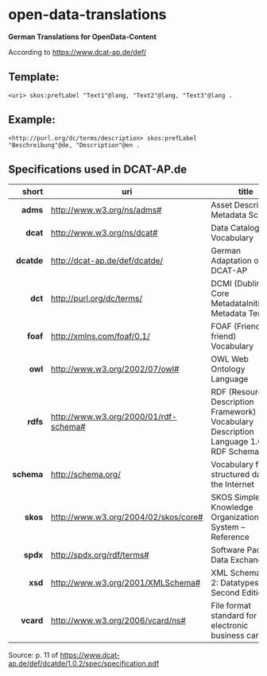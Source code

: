 # open-data-translations
**German Translations for OpenData-Content**

According to https://www.dcat-ap.de/def/

## Template:

`<uri> skos:prefLabel "Text1"@lang, "Text2"@lang, "Text3"@lang .`

## Example:

`<http://purl.org/dc/terms/description> skos:prefLabel "Beschreibung"@de, "Description"@en .`

## Specifications used in DCAT-AP.de
| short | uri | title |
| --: | --- | --- |
| **adms** | http://www.w3.org/ns/adms#  | Asset Description Metadata Schema |
| **dcat** | http://www.w3.org/ns/dcat#  | Data Catalog Vocabulary |
| **dcatde** | http://dcat-ap.de/def/dcatde/  | German Adaptation of DCAT-AP |
| **dct** | http://purl.org/dc/terms/  | DCMI (Dublin Core MetadataInitiative) Metadata Terms |
| **foaf** | http://xmlns.com/foaf/0.1/  | FOAF (Friend of a friend) Vocabulary |
| **owl** | http://www.w3.org/2002/07/owl#  | OWL Web Ontology Language |
| **rdfs** | http://www.w3.org/2000/01/rdf-schema#  | RDF (Resource Description Framework) Vocabulary Description Language 1.0: RDF Schema |
| **schema** | http://schema.org/  | Vocabulary for structured data on the Internet |
| **skos** | http://www.w3.org/2004/02/skos/core#  | SKOS Simple Knowledge Organization System –Reference |
| **spdx** | http://spdx.org/rdf/terms#  | Software Package Data Exchange |
| **xsd** | http://www.w3.org/2001/XMLSchema#  | XML SchemaPart 2: Datatypes Second Edition |
| **vcard** | http://www.w3.org/2006/vcard/ns#  | File format standard for electronic business cards |

Source: p. 11 of https://www.dcat-ap.de/def/dcatde/1.0.2/spec/specification.pdf
